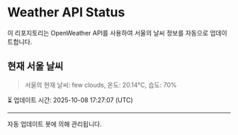 
# Weather API Status

이 리포지토리는 OpenWeather API를 사용하여 서울의 날씨 정보를 자동으로 업데이트합니다.

## 현재 서울 날씨
> 서울의 현재 날씨: few clouds, 온도: 20.14°C, 습도: 70%

⏳ 업데이트 시간: 2025-10-08 17:27:07 (UTC)

---
자동 업데이트 봇에 의해 관리됩니다.
